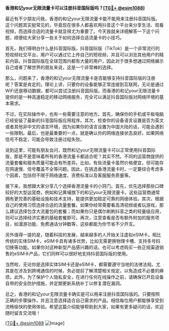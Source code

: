 **香港和记your无限流量卡可以注册抖音国际版吗？[[TG💪+ @esim1088](https://t.me/s/esim1088)]**

最近有不少朋友问我，香港的和记your无限流量卡能不能用来注册抖音国际版。这个问题其实挺常见的，毕竟现在很多人都喜欢用抖音这个平台来分享生活、观看视频，而选择合适的流量卡就显得尤为重要了。今天我就来详细解答一下这个问题，顺便给大家分享一些关于如何选择合适流量卡的小技巧。

首先，我们得明白什么是抖音国际版。抖音国际版（TikTok）是一个非常流行的短视频社交平台，用户可以通过它上传自己的短视频，并且可以浏览其他用户的精彩内容。抖音国际版在全球范围内都有大量的用户，因此对于很多想通过网络展示自己或者了解世界的朋友来说，这是一个非常棒的选择。

那么，问题来了，香港的和记your无限流量卡是否能够支持抖音国际版的注册呢？答案是肯定的。理论上讲，只要你的设备能够正常连接到互联网，无论是通过WiFi还是移动数据，都可以尝试注册抖音国际版。而香港的和记your无限流量卡提供的是一种高速稳定的移动网络服务，完全可以满足抖音国际版对网络环境的基本需求。

不过，在实际操作中，也有一些需要注意的地方。首先，确保你的手机或平板电脑已经安装了最新的抖音国际版应用程序。其次，检查你的设备语言设置是否为英文或者其他非中文的语言环境，因为如果你的语言设置为中国大陆的话，可能会遇到一些限制。最后，也是最重要的一点，就是确认你的网络连接状态良好。如果网络信号不稳定，可能会导致注册过程失败。

说到这里，可能有朋友会问，既然和记your无限流量卡可以正常使用抖音国际版，那是不是意味着所有的香港流量卡都适合呢？其实不然。不同的运营商提供的流量套餐和服务质量可能会有所差异。比如，有些流量卡虽然价格便宜，但可能存在网速慢、信号覆盖不全等问题。因此，在挑选香港流量卡时，一定要综合考虑多个因素，包括但不限于网络速度、资费标准以及客服服务质量等。

接下来，我想跟大家分享几个选择香港流量卡的小窍门。首先，优先选择那些口碑较好的大型运营商，例如和记黄埔旗下的和记your无限流量卡。这些运营商通常拥有更完善的基础设施和技术支持，能提供更加稳定可靠的网络体验。其次，根据自己的使用习惯选择合适的流量套餐。如果你经常需要看高清视频或者玩游戏，那么建议选择包含大流量包的套餐；而如果你只是偶尔刷刷抖音之类的轻量级应用，则可以选择经济实惠的基础套餐即可。再次，注意查看是否有额外附加的服务项目，如漫游功能、免费通话分钟数等，这些都能为你节省不少开支。

另外值得一提的是，随着科技的发展，越来越多的人开始关注虚拟eSIM卡。相比传统的实体SIM卡，eSIM卡具有诸多优势，比如无需更换物理卡槽、支持多号码切换等功能。如果你对这种新型产品感兴趣的话，也可以考虑购买一些正规渠道销售的eSIM卡产品，它们同样可以很好地支持抖音国际版的使用。

当然啦，无论你是选择实体SIM卡还是eSIM卡，都需要遵守当地的法律法规。尤其是在涉及到跨境通信的时候，务必提前了解清楚相关规定，以免造成不必要的麻烦。此外，为了保护个人隐私安全，在进行任何在线操作之前，请确保已开启设备自带的安全防护措施，并定期更新系统补丁以修复潜在漏洞。

总之，香港的和记your无限流量卡确实是可以用来注册抖音国际版的。只要按照正确的步骤操作，并且注意选择适合自己需求的产品，相信每位用户都能够享受到流畅愉快的使用体验。希望这篇介绍能够帮助到大家，如果有更多疑问的话，欢迎随时留言交流哦！

[[TG💪+ @esim1088](https://t.me/s/esim1088) ![Image](https://i.postimg.cc/4NQfJmqS/Snipaste-2025-05-13-00-14-12.png)]